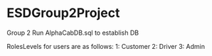 # ESDGroup2Project
Group 2
Run AlphaCabDB.sql to establish DB

RolesLevels for users are as follows:
1: Customer
2: Driver
3: Admin
